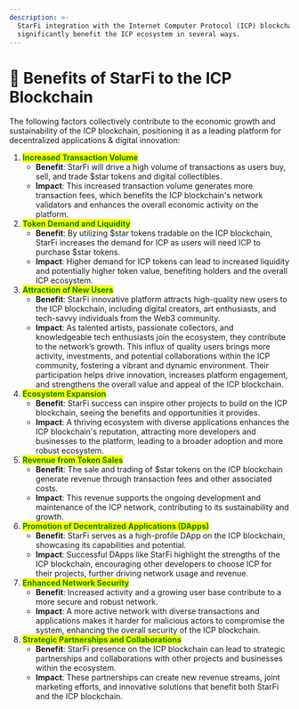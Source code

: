 ```yaml
---
description: >-
  StarFi integration with the Internet Computer Protocol (ICP) blockchain can
  significantly benefit the ICP ecosystem in several ways.
---
```


# 💎 Benefits of StarFi to the ICP Blockchain

The following factors collectively contribute to the economic growth and sustainability of the ICP blockchain, positioning it as a leading platform for decentralized applications & digital innovation:

1. <mark style="color:green;">**Increased Transaction Volume**</mark>
   * **Benefit**: StarFi will drive a high volume of transactions as users buy, sell, and trade $star tokens and digital collectibles.
   * **Impact**: This increased transaction volume generates more transaction fees, which benefits the ICP blockchain's network validators and enhances the overall economic activity on the platform.
2. <mark style="color:green;">**Token Demand and Liquidity**</mark>
   * **Benefit**: By utilizing $star tokens tradable on the ICP blockchain, StarFi increases the demand for ICP as users will need ICP to purchase $star tokens.
   * **Impact**: Higher demand for ICP tokens can lead to increased liquidity and potentially higher token value, benefiting holders and the overall ICP ecosystem.
3. <mark style="color:green;">**Attraction of New Users**</mark>
   * **Benefit**: StarFi innovative platform attracts high-quality new users to the ICP blockchain, including digital creators, art enthusiasts, and tech-savvy individuals from the Web3 community.
   * **Impact**: As talented artists, passionate collectors, and knowledgeable tech enthusiasts join the ecosystem, they contribute to the network’s growth. This influx of quality users brings more activity, investments, and potential collaborations within the ICP community, fostering a vibrant and dynamic environment. Their participation helps drive innovation, increases platform engagement, and strengthens the overall value and appeal of the ICP blockchain.
4. <mark style="color:green;">**Ecosystem Expansion**</mark>
   * **Benefit**: StarFi success can inspire other projects to build on the ICP blockchain, seeing the benefits and opportunities it provides.
   * **Impact**: A thriving ecosystem with diverse applications enhances the ICP blockchain's reputation, attracting more developers and businesses to the platform, leading to a broader adoption and more robust ecosystem.
5. <mark style="color:green;">**Revenue from Token Sales**</mark>
   * **Benefit**: The sale and trading of $star tokens on the ICP blockchain generate revenue through transaction fees and other associated costs.
   * **Impact**: This revenue supports the ongoing development and maintenance of the ICP network, contributing to its sustainability and growth.
6. <mark style="color:green;">**Promotion of Decentralized Applications (DApps)**</mark>
   * **Benefit**: StarFi serves as a high-profile DApp on the ICP blockchain, showcasing its capabilities and potential.
   * **Impact**: Successful DApps like StarFi highlight the strengths of the ICP blockchain, encouraging other developers to choose ICP for their projects, further driving network usage and revenue.
7. <mark style="color:green;">**Enhanced Network Security**</mark>
   * **Benefit**: Increased activity and a growing user base contribute to a more secure and robust network.
   * **Impact**: A more active network with diverse transactions and applications makes it harder for malicious actors to compromise the system, enhancing the overall security of the ICP blockchain.
8. <mark style="color:green;">**Strategic Partnerships and Collaborations**</mark>
   * **Benefit**: StarFi presence on the ICP blockchain can lead to strategic partnerships and collaborations with other projects and businesses within the ecosystem.
   * **Impact**: These partnerships can create new revenue streams, joint marketing efforts, and innovative solutions that benefit both StarFi and the ICP blockchain.
